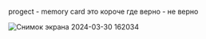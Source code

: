 progect - memory card это короче где верно - не верно


![Снимок экрана 2024-03-30 162034](https://github.com/ktyptyt22812/myprogegts/assets/165475304/9700e6e4-0a0f-4cb8-b23b-bc3571d8c751)
